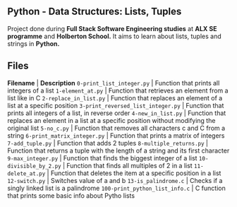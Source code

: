 Python - Data Structures: Lists, Tuples
---

Project done during **Full Stack Software Engineering studies** at **ALX SE programme** and  **Holberton School.** It aims to learn about lists, tuples and strings in **Python.**

Files
---
**Filename**                             |     **Description**
`0-print_list_integer.py`                | Function that prints all integers of a list
`1-element_at.py`                        | Function that retrieves an element from a list like in C
`2-replace_in_list.py`                   | Function that replaces an element of a list at a specific position
`3-print_reversed_list_integer.py`       | Function that prints all integers of a list, in reverse order
`4-new_in_list.py`                       | Function that replaces an element in a list at a specific position without modifying the original list
`5-no_c.py`                              | Function that removes all characters c and C from a string
`6-print_matrix_integer.py`              | Function that prints a matrix of integers
`7-add_tuple.py`                         | Function that adds 2 tuples
`8-multiple_returns.py`                  | Function that returns a tuple with the length of a string and its first character
`9-max_integer.py`                       | Function that finds the biggest integer of a list
`10-divisible_by_2.py`                   | Function that finds all multiples of 2 in a list
`11-delete_at.py`                        | Function that deletes the item at a specific position in a list
`12-switch.py`                           | Switches value of a and b
`13-is_palindrome.c`                     | Checks if a singly linked list is a palindrome
`100-print_python_list_info.c`           | C function that prints some basic info about Pytho lists

